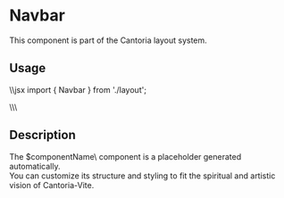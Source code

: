 # Navbar

This component is part of the Cantoria layout system.

## Usage

\\\jsx
import { Navbar } from './layout';

<Navbar />
\\\

## Description

The \$componentName\ component is a placeholder generated automatically.  
You can customize its structure and styling to fit the spiritual and artistic vision of Cantoria-Vite.
